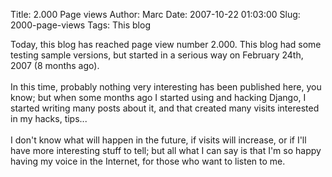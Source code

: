 Title: 2.000 Page views
Author: Marc
Date: 2007-10-22 01:03:00
Slug: 2000-page-views
Tags: This blog

Today, this blog has reached page view number 2.000. This blog had some testing sample versions, but started in a serious way on February 24th, 2007 (8 months ago).<br/><br/>In this time, probably nothing very interesting has been published here, you know; but when some months ago I started using and hacking Django, I started writing many posts about it, and that created many visits interested in my hacks, tips...<br/><br/>I don't know what will happen in the future, if visits will increase, or if I'll have more interesting stuff to tell; but all what I can say is that I'm so happy having my voice in the Internet, for those who want to listen to me.
